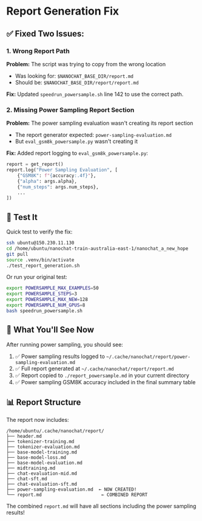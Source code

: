 # Report Generation Fix

## ✅ Fixed Two Issues:

### 1. Wrong Report Path
**Problem:** The script was trying to copy from the wrong location
- Was looking for: `$NANOCHAT_BASE_DIR/report.md` 
- Should be: `$NANOCHAT_BASE_DIR/report/report.md`

**Fix:** Updated `speedrun_powersample.sh` line 142 to use the correct path.

### 2. Missing Power Sampling Report Section
**Problem:** The power sampling evaluation wasn't creating its report section
- The report generator expected: `power-sampling-evaluation.md`
- But `eval_gsm8k_powersample.py` wasn't creating it

**Fix:** Added report logging to `eval_gsm8k_powersample.py`:
```python
report = get_report()
report.log("Power Sampling Evaluation", [
    {"GSM8K": f"{accuracy:.4f}"},
    {"alpha": args.alpha},
    {"num_steps": args.num_steps},
    ...
])
```

## 🧪 Test It

Quick test to verify the fix:
```bash
ssh ubuntu@150.230.11.130
cd /home/ubuntu/nanochat-train-australia-east-1/nanochat_a_new_hope
git pull
source .venv/bin/activate
./test_report_generation.sh
```

Or run your original test:
```bash
export POWERSAMPLE_MAX_EXAMPLES=50
export POWERSAMPLE_STEPS=3
export POWERSAMPLE_MAX_NEW=128
export POWERSAMPLE_NUM_GPUS=8
bash speedrun_powersample.sh
```

## 📝 What You'll See Now

After running power sampling, you should see:
1. ✅ Power sampling results logged to `~/.cache/nanochat/report/power-sampling-evaluation.md`
2. ✅ Full report generated at `~/.cache/nanochat/report/report.md`
3. ✅ Report copied to `./report_powersample.md` in your current directory
4. ✅ Power sampling GSM8K accuracy included in the final summary table

## 📊 Report Structure

The report now includes:
```
/home/ubuntu/.cache/nanochat/report/
├── header.md
├── tokenizer-training.md
├── tokenizer-evaluation.md
├── base-model-training.md
├── base-model-loss.md
├── base-model-evaluation.md
├── midtraining.md
├── chat-evaluation-mid.md
├── chat-sft.md
├── chat-evaluation-sft.md
├── power-sampling-evaluation.md  ← NOW CREATED!
└── report.md                      ← COMBINED REPORT
```

The combined `report.md` will have all sections including the power sampling results!
